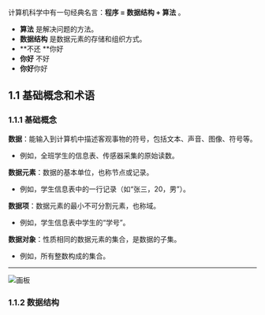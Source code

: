 计算机科学中有一句经典名言：**程序 = 数据结构 + 算法** 。

+ **算法** 是解决问题的方法。
+ **数据结构** 是数据元素的存储和组织方式。
+ **不还 **你好
+ **你好** 不好
+ **你好**你好

## 1.1 基础概念和术语
### 1.1.1 基础概念
**数据**：能输入到计算机中描述客观事物的符号，包括文本、声音、图像、符号等。

+ 例如，全班学生的信息表、传感器采集的原始读数。

**数据元素**：数据的基本单位，也称节点或记录。

+ 例如，学生信息表中的一行记录（如“张三，20，男”）。

**数据项**：数据元素的最小不可分割元素，也称域。

+ 例如，学生信息表中学生的“学号”。

**数据对象**：性质相同的数据元素的集合，是数据的子集。

+ 例如，所有整数构成的集合。

---

![画板](https://cdn.nlark.com/yuque/0/2025/jpeg/28137921/1750142090135-557f9b01-ccfc-4e9e-9f53-0f2dc4cab665.jpeg)

### 1.1.2 数据结构




